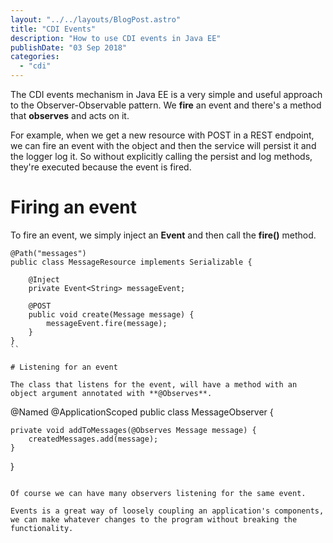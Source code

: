 ```yaml
---
layout: "../../layouts/BlogPost.astro"
title: "CDI Events"
description: "How to use CDI events in Java EE"
publishDate: "03 Sep 2018"
categories: 
  - "cdi"
---
```


The CDI events mechanism in Java EE is a very simple and useful approach to the Observer-Observable pattern. We **fire** an event and there's a method that **observes** and acts on it.

For example, when we get a new resource with POST in a REST endpoint, we can fire an event with the object and then the service will persist it and the logger log it. So without explicitly calling the persist and log methods, they're executed because the event is fired.

# Firing an event

To fire an event, we simply inject an **Event<T>** and then call the **fire()** method.

```
@Path("messages")
public class MessageResource implements Serializable {

    @Inject
    private Event<String> messageEvent;

    @POST
    public void create(Message message) {
        messageEvent.fire(message);
    }
}
``

# Listening for an event

The class that listens for the event, will have a method with an object argument annotated with **@Observes**.

```
@Named
@ApplicationScoped
public class MessageObserver {

    private void addToMessages(@Observes Message message) {
        createdMessages.add(message);
    }
}
```

Of course we can have many observers listening for the same event.

Events is a great way of loosely coupling an application's components, we can make whatever changes to the program without breaking the functionality.
